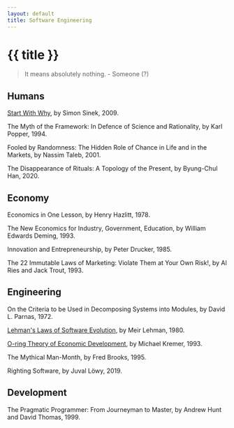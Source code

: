 ```yaml
---
layout: default
title: Software Engineering
---
```


# {{ title }}

> It means absolutely nothing. - Someone (?)

## Humans

[Start With Why](https://www.youtube.com/watch?v=u4ZoJKF_VuA), by Simon Sinek, 2009.

The Myth of the Framework: In Defence of Science and Rationality, by Karl Popper, 1994.

Fooled by Randomness: The Hidden Role of Chance in Life and in the Markets, by Nassim Taleb, 2001.

The Disappearance of Rituals: A Topology of the Present, by Byung-Chul Han, 2020.

## Economy

Economics in One Lesson, by Henry Hazlitt, 1978.

The New Economics for Industry, Government, Education, by William Edwards Deming, 1993.

Innovation and Entrepreneurship, by Peter Drucker, 1985.

The 22 Immutable Laws of Marketing: Violate Them at Your Own Risk!, by Al Ries and Jack Trout, 1993.

## Engineering

On the Criteria to be Used in Decomposing Systems into Modules, by David L. Parnas, 1972.

[Lehman's Laws of Software Evolution](https://en.wikipedia.org/wiki/Lehman%27s_laws_of_software_evolution), by Meir Lehman, 1980.

[O-ring Theory of Economic Development](https://en.wikipedia.org/wiki/O-ring_theory_of_economic_development), by Michael Kremer, 1993.

The Mythical Man-Month, by Fred Brooks, 1995.

Righting Software, by Juval Löwy, 2019.

## Development

The Pragmatic Programmer: From Journeyman to Master, by Andrew Hunt and David Thomas, 1999.
